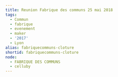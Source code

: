 ```yaml
---
title: Reunion Fabrique des communs 25 mai 2018
tags:
  - Commun
  - fabrique
  - evenement
  - maker
  - '2017'
  - Lyon
alias: fabriquecommuns-cloture
shortid: fabriquecommuns-cloture
node:
  - FABRIQUE DES COMMUNS
  - celluby
---
```


